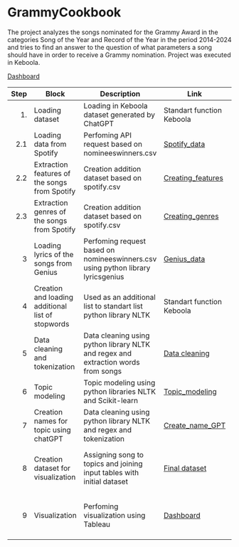 # GrammyCookbook
The project analyzes the songs nominated for the Grammy Award in the categories Song of the Year and Record of the Year in the period 2014-2024 and tries to find an answer to the question of what parameters a song should have in order to receive a Grammy nomination.
Project was executed in Keboola.

[Dashboard](https://public.tableau.com/app/profile/maria4316/viz/GrammyCookbook/Celkovy)

| Step  | Block           | Description                                                             | Link                        | Input                        | Output|
|------:|-----------------|-------------------------------------------------------------------------|-----------------------------|------------------------------|-------|
|    1. | Loading dataset | Loading in Keboola dataset generated by ChatGPT |Standart funсtion Keboola |[nomineeswinners.csv](Datasets\nomineeswinners.csv)      |       |
|    2.1 | Loading data from Spotify | Perfoming API request based on nomineeswinners.csv |[Spotify_data](Extraction\Spotify_data.ipynb) |[nomineeswinners.csv](Datasets/nomineeswinners.csv)      | spotify.csv  |
|    2.2 | Extraction features of the songs from Spotify | Creation addition dataset based on spotify.csv |[Creating_features](Transformation\creating_features.ipynb) |spotify.csv  | feature_song.csv |
|    2.3 | Extraction genres of the songs from Spotify | Creation addition dataset based on spotify.csv |[Creating_genres](Transformation\creating_genres.ipynb) |spotify.csv  | songs_by_genre.csv|
|    3 | Loading lyrics of the songs from Genius | Perfoming request based on nomineeswinners.csv using python library lyricsgenius |[Genius_data](Extraction\Genius_data.ipynbb) |[nomineeswinners.csv](Datasets/nomineeswinners.csv)      | lyrics.csv |
|    4 | Creation and loading additional list of stopwords | Used as an additional list to standart list python library NLTK |Standart funсtion Keboola|[stopwords.csv](Datasets\stopwords.csv)      | |
|    5 | Data cleaning and tokenization | Data cleaning using python library NLTK and regex and extraction words from songs |[Data cleaning](Transformation\cleaning_data.ipynb)|stopwords.csv, lyrics.csv   |filtered_lyrics.csv, filtered_lyrics_words.csv|
|    6 |  Topic modeling | Topic modeling using python libraries NLTK and Scikit-learn |[Topic_modeling](Transformation\topic_modeling.ipynb)|filtered_lyrics.csv  | topics_songs.csv, topics_words.csv |
|    7 | Creation names for topic using chatGPT | Data cleaning using python library NLTK and regex and tokenization |[Create_name_GPT](Transformation\create_name_GPT.ipynb)|topics_words.csv  |topics_words_names.csv|
|    8 | Creation dataset for visualization | Assigning song to topics and joining input tables with initial dataset |[Final dataset](Transformation\finaldataset.sql)|nomineeswinners.csv, topics_songs.csv, topics_words_names.csv, spotify.csv, filtered_lyrics.csv  |﻿vystupni_tabulka, year_topic|
|    9 | Visualization | Perfoming visualization using Tableau |[Dashboard](https://public.tableau.com/app/profile/maria4316/viz/GrammyCookbook/Celkovy)|﻿vystupni_tabulka, year_topic, filtered_lyrics_words, features_song, songs_by_genre|﻿ |
